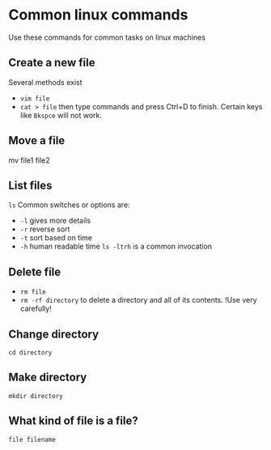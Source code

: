 # Common linux commands
Use these commands for common tasks on linux machines

## Create a new file
Several methods exist
* `vim file`
* `cat > file` then type commands and press Ctrl+D to finish. Certain keys like `Bkspce` will not work.

## Move a file
mv file1 file2

## List files
`ls`
Common switches or options are:
* `-l` gives more details
* `-r` reverse sort
* `-t` sort based on time
* `-h` human readable time
`ls -ltrh` is a common invocation

## Delete file
* `rm file`
* `rm -rf directory` to delete a directory and all of its contents. !Use very carefully!

## Change directory
`cd directory`

## Make directory
`mkdir directory`

## What kind of file is a file?
`file filename`
